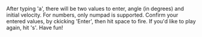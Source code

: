 After typing 'a', there will be two values to enter, angle (in degrees) and initial velocity. For numbers, only numpad is supported. 
Confirm your entered values, by ckicking 'Enter', then hit space to fire. If you'd like to play again, hit 's'.
Have fun!

